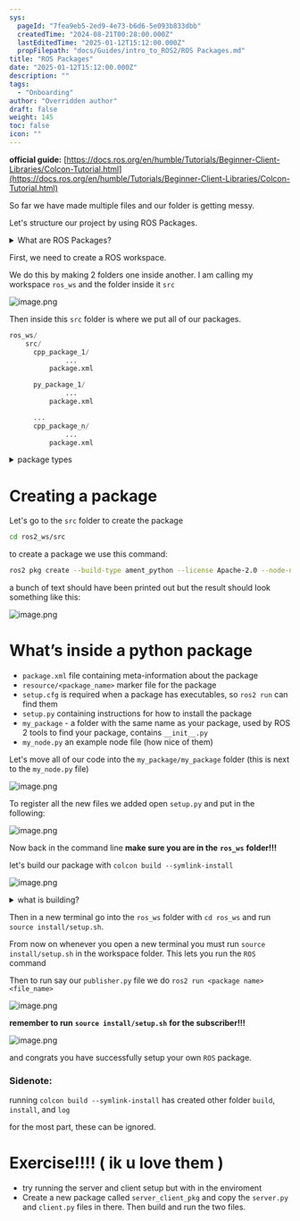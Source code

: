 ```yaml
---
sys:
  pageId: "7fea9eb5-2ed9-4e73-b6d6-5e093b833dbb"
  createdTime: "2024-08-21T00:28:00.000Z"
  lastEditedTime: "2025-01-12T15:12:00.000Z"
  propFilepath: "docs/Guides/intro_to_ROS2/ROS Packages.md"
title: "ROS Packages"
date: "2025-01-12T15:12:00.000Z"
description: ""
tags:
  - "Onboarding"
author: "Overridden author"
draft: false
weight: 145
toc: false
icon: ""
---
```


**official guide:** [https://docs.ros.org/en/humble/Tutorials/Beginner-Client-Libraries/Colcon-Tutorial.html](https://docs.ros.org/en/humble/Tutorials/Beginner-Client-Libraries/Colcon-Tutorial.html)

So far we have made multiple files and our folder is getting messy.

Let's structure our project by using ROS Packages.

<details>

<summary>What are ROS Packages?</summary>

ROS Packages are, as the name implies, packages of code that are highly sharable between ROS developers.

They consist of a folder, `package.xml` file, and source code

```python
      cpp_package_1/
		      ... imagine much code files here ..
          package.xml
```

</details>

First, we need to create a ROS workspace.

We do this by making 2 folders one inside another. I am calling my workspace `ros_ws` and the folder inside it `src`

![image.png](https://prod-files-secure.s3.us-west-2.amazonaws.com/d518164a-d88e-44d1-a4ee-3adb3bd8bce0/70706947-fd18-4537-a67b-e12946812d31/image.png?X-Amz-Algorithm=AWS4-HMAC-SHA256&X-Amz-Content-Sha256=UNSIGNED-PAYLOAD&X-Amz-Credential=ASIAZI2LB4663T4SWIMI%2F20250216%2Fus-west-2%2Fs3%2Faws4_request&X-Amz-Date=20250216T090427Z&X-Amz-Expires=3600&X-Amz-Security-Token=IQoJb3JpZ2luX2VjEC4aCXVzLXdlc3QtMiJHMEUCIHJZX6EGeCZSk9k4GFqdqZ3lurzO%2BifL35eqt6sh9UYkAiEAkwLQyCZZ2F%2FDES8xrW%2B4ngNcSYZE%2BbWV7FIKWJzoPb4q%2FwMIVxAAGgw2Mzc0MjMxODM4MDUiDC6l3fYLh3dr5tAtdircA%2FN7BXbawl0XppU2v8A%2Fall28oRgcN8PIOSRJrF29VMmcBsZyN%2BM3Y7dTWAA5YCtF8B%2FRxE9EivZ4OYIQ6hiY6g%2BMxxyBPs21XHuwRGKmz1HA4DnxAopnEf%2B3F0czVc%2Fyg4gEgPQm9Un%2FnsxWwaZnq35bfUn7xVFD9sVi76l%2Fd1sH7l7yu3L6zkYL8%2FJuybcgM0%2BXqS69Kv1M7InwFt%2Bz7jLJnbquHwUrZeWq4mXY7khSK0Z4Oc7cAl62ElTvre2PNsPaDMGJXCUfB3z%2BFsv1tWrdabgDhltOglEWIKlCb8mH58f7UdgzEnF8zh1Y%2FHTXo3yBwXauDyVCLieDVWKMLSJi%2FNMn8Y49UCWIUwXs4cZ76PH6VIOZGGmRzkdXo8pfLH1j%2BTI7V6NjPMDCq6xkiwLRhzZWTbjat70fmD2mpVIDkQd0sbWCDh2iBO5ACZb%2Fk%2Ffi68ET0ky1I6VpgJiE7hwbPZVKgbAZ7ULWDeIIFy5Ga%2FSg%2FXeRBPyCy7QgCNW1ZILx7WJJgUAUsetdpocb9meEqXcb2k0QPoKaQseLqDSCeOwUsUWloRZb4LRAyo4KEvNTvnZ3rlfINS2rEsRSEDXKKIMcwqaCZCHpPlgyV7eUjiWE0m2OmG6vPn4MI3%2Bxb0GOqUBQTBuSc7c23N85s%2Bn%2BbyzAlvQanRwNAhAQaQvq0C5PqiA9vfynY1PrkSH7P010bzMUVOwy9QGu8MEEkrhQUTEKsSt8ckeKfqMRw8gYnMaeUZD7IHpjB5BJV1L4U1y3AWO1j4XQ3T0lFeKLLo%2FCj9MrPVWLYhvhxfcD5jQ9SZkLhJQItMvYvus5DQLIhHDz%2B6VdudCWvQEPrfJjOkIcH%2FxcngmcERb&X-Amz-Signature=7e5131917a8cfbc9d2626b12198c1b6d34c0836a03c445ff258be617a2c4b9a9&X-Amz-SignedHeaders=host&x-id=GetObject)

Then inside this `src` folder is where we put all of our packages.

```python
ros_ws/
    src/
      cpp_package_1/
		      ...
          package.xml

      py_package_1/
		      ...
          package.xml

      ...
      cpp_package_n/
		      ...
          package.xml

```

<details>

<summary>package types</summary>

packages can be either `C++` or python.

the intern file structure is different for each but for this guide we will stick to creating python packages

</details>

# Creating a package

Let's go to the `src` folder to create the package

```bash
cd ros2_ws/src
```

to create a package we use this command:

```bash
ros2 pkg create --build-type ament_python --license Apache-2.0 --node-name my_node my_package
```

a bunch of text should have been printed out but the result should look something like this:

![image.png](https://prod-files-secure.s3.us-west-2.amazonaws.com/d518164a-d88e-44d1-a4ee-3adb3bd8bce0/e6cf1e3f-8512-4a3e-b131-079f800bf3e8/image.png?X-Amz-Algorithm=AWS4-HMAC-SHA256&X-Amz-Content-Sha256=UNSIGNED-PAYLOAD&X-Amz-Credential=ASIAZI2LB4663T4SWIMI%2F20250216%2Fus-west-2%2Fs3%2Faws4_request&X-Amz-Date=20250216T090427Z&X-Amz-Expires=3600&X-Amz-Security-Token=IQoJb3JpZ2luX2VjEC4aCXVzLXdlc3QtMiJHMEUCIHJZX6EGeCZSk9k4GFqdqZ3lurzO%2BifL35eqt6sh9UYkAiEAkwLQyCZZ2F%2FDES8xrW%2B4ngNcSYZE%2BbWV7FIKWJzoPb4q%2FwMIVxAAGgw2Mzc0MjMxODM4MDUiDC6l3fYLh3dr5tAtdircA%2FN7BXbawl0XppU2v8A%2Fall28oRgcN8PIOSRJrF29VMmcBsZyN%2BM3Y7dTWAA5YCtF8B%2FRxE9EivZ4OYIQ6hiY6g%2BMxxyBPs21XHuwRGKmz1HA4DnxAopnEf%2B3F0czVc%2Fyg4gEgPQm9Un%2FnsxWwaZnq35bfUn7xVFD9sVi76l%2Fd1sH7l7yu3L6zkYL8%2FJuybcgM0%2BXqS69Kv1M7InwFt%2Bz7jLJnbquHwUrZeWq4mXY7khSK0Z4Oc7cAl62ElTvre2PNsPaDMGJXCUfB3z%2BFsv1tWrdabgDhltOglEWIKlCb8mH58f7UdgzEnF8zh1Y%2FHTXo3yBwXauDyVCLieDVWKMLSJi%2FNMn8Y49UCWIUwXs4cZ76PH6VIOZGGmRzkdXo8pfLH1j%2BTI7V6NjPMDCq6xkiwLRhzZWTbjat70fmD2mpVIDkQd0sbWCDh2iBO5ACZb%2Fk%2Ffi68ET0ky1I6VpgJiE7hwbPZVKgbAZ7ULWDeIIFy5Ga%2FSg%2FXeRBPyCy7QgCNW1ZILx7WJJgUAUsetdpocb9meEqXcb2k0QPoKaQseLqDSCeOwUsUWloRZb4LRAyo4KEvNTvnZ3rlfINS2rEsRSEDXKKIMcwqaCZCHpPlgyV7eUjiWE0m2OmG6vPn4MI3%2Bxb0GOqUBQTBuSc7c23N85s%2Bn%2BbyzAlvQanRwNAhAQaQvq0C5PqiA9vfynY1PrkSH7P010bzMUVOwy9QGu8MEEkrhQUTEKsSt8ckeKfqMRw8gYnMaeUZD7IHpjB5BJV1L4U1y3AWO1j4XQ3T0lFeKLLo%2FCj9MrPVWLYhvhxfcD5jQ9SZkLhJQItMvYvus5DQLIhHDz%2B6VdudCWvQEPrfJjOkIcH%2FxcngmcERb&X-Amz-Signature=9a3a37994bda6361105c58617cf106c03b83f8e1fb3158ec6d8befc5634a4fbf&X-Amz-SignedHeaders=host&x-id=GetObject)

# What’s inside a python package

- `package.xml` file containing meta-information about the package
- `resource/<package_name>` marker file for the package
- `setup.cfg` is required when a package has executables, so `ros2 run` can find them
- `setup.py` containing instructions for how to install the package
- `my_package` - a folder with the same name as your package, used by ROS 2 tools to find your package, contains `__init__.py`
- `my_node.py` an example node file (how nice of them)

Let's move all of our code into the `my_package/my_package` folder (this is next to the `my_node.py` file)

![image.png](https://prod-files-secure.s3.us-west-2.amazonaws.com/d518164a-d88e-44d1-a4ee-3adb3bd8bce0/9ce58f11-0da9-4d3e-b86d-506a9685d378/image.png?X-Amz-Algorithm=AWS4-HMAC-SHA256&X-Amz-Content-Sha256=UNSIGNED-PAYLOAD&X-Amz-Credential=ASIAZI2LB4663T4SWIMI%2F20250216%2Fus-west-2%2Fs3%2Faws4_request&X-Amz-Date=20250216T090427Z&X-Amz-Expires=3600&X-Amz-Security-Token=IQoJb3JpZ2luX2VjEC4aCXVzLXdlc3QtMiJHMEUCIHJZX6EGeCZSk9k4GFqdqZ3lurzO%2BifL35eqt6sh9UYkAiEAkwLQyCZZ2F%2FDES8xrW%2B4ngNcSYZE%2BbWV7FIKWJzoPb4q%2FwMIVxAAGgw2Mzc0MjMxODM4MDUiDC6l3fYLh3dr5tAtdircA%2FN7BXbawl0XppU2v8A%2Fall28oRgcN8PIOSRJrF29VMmcBsZyN%2BM3Y7dTWAA5YCtF8B%2FRxE9EivZ4OYIQ6hiY6g%2BMxxyBPs21XHuwRGKmz1HA4DnxAopnEf%2B3F0czVc%2Fyg4gEgPQm9Un%2FnsxWwaZnq35bfUn7xVFD9sVi76l%2Fd1sH7l7yu3L6zkYL8%2FJuybcgM0%2BXqS69Kv1M7InwFt%2Bz7jLJnbquHwUrZeWq4mXY7khSK0Z4Oc7cAl62ElTvre2PNsPaDMGJXCUfB3z%2BFsv1tWrdabgDhltOglEWIKlCb8mH58f7UdgzEnF8zh1Y%2FHTXo3yBwXauDyVCLieDVWKMLSJi%2FNMn8Y49UCWIUwXs4cZ76PH6VIOZGGmRzkdXo8pfLH1j%2BTI7V6NjPMDCq6xkiwLRhzZWTbjat70fmD2mpVIDkQd0sbWCDh2iBO5ACZb%2Fk%2Ffi68ET0ky1I6VpgJiE7hwbPZVKgbAZ7ULWDeIIFy5Ga%2FSg%2FXeRBPyCy7QgCNW1ZILx7WJJgUAUsetdpocb9meEqXcb2k0QPoKaQseLqDSCeOwUsUWloRZb4LRAyo4KEvNTvnZ3rlfINS2rEsRSEDXKKIMcwqaCZCHpPlgyV7eUjiWE0m2OmG6vPn4MI3%2Bxb0GOqUBQTBuSc7c23N85s%2Bn%2BbyzAlvQanRwNAhAQaQvq0C5PqiA9vfynY1PrkSH7P010bzMUVOwy9QGu8MEEkrhQUTEKsSt8ckeKfqMRw8gYnMaeUZD7IHpjB5BJV1L4U1y3AWO1j4XQ3T0lFeKLLo%2FCj9MrPVWLYhvhxfcD5jQ9SZkLhJQItMvYvus5DQLIhHDz%2B6VdudCWvQEPrfJjOkIcH%2FxcngmcERb&X-Amz-Signature=f67f0774b031030bb398e05f9638426f6ab6536707ba23a56906e0816696e33b&X-Amz-SignedHeaders=host&x-id=GetObject)

To register all the new files we added open `setup.py` and put in the following:

![image.png](https://prod-files-secure.s3.us-west-2.amazonaws.com/d518164a-d88e-44d1-a4ee-3adb3bd8bce0/1cd7c262-4cae-4496-9d75-c178537d24a2/image.png?X-Amz-Algorithm=AWS4-HMAC-SHA256&X-Amz-Content-Sha256=UNSIGNED-PAYLOAD&X-Amz-Credential=ASIAZI2LB4663T4SWIMI%2F20250216%2Fus-west-2%2Fs3%2Faws4_request&X-Amz-Date=20250216T090427Z&X-Amz-Expires=3600&X-Amz-Security-Token=IQoJb3JpZ2luX2VjEC4aCXVzLXdlc3QtMiJHMEUCIHJZX6EGeCZSk9k4GFqdqZ3lurzO%2BifL35eqt6sh9UYkAiEAkwLQyCZZ2F%2FDES8xrW%2B4ngNcSYZE%2BbWV7FIKWJzoPb4q%2FwMIVxAAGgw2Mzc0MjMxODM4MDUiDC6l3fYLh3dr5tAtdircA%2FN7BXbawl0XppU2v8A%2Fall28oRgcN8PIOSRJrF29VMmcBsZyN%2BM3Y7dTWAA5YCtF8B%2FRxE9EivZ4OYIQ6hiY6g%2BMxxyBPs21XHuwRGKmz1HA4DnxAopnEf%2B3F0czVc%2Fyg4gEgPQm9Un%2FnsxWwaZnq35bfUn7xVFD9sVi76l%2Fd1sH7l7yu3L6zkYL8%2FJuybcgM0%2BXqS69Kv1M7InwFt%2Bz7jLJnbquHwUrZeWq4mXY7khSK0Z4Oc7cAl62ElTvre2PNsPaDMGJXCUfB3z%2BFsv1tWrdabgDhltOglEWIKlCb8mH58f7UdgzEnF8zh1Y%2FHTXo3yBwXauDyVCLieDVWKMLSJi%2FNMn8Y49UCWIUwXs4cZ76PH6VIOZGGmRzkdXo8pfLH1j%2BTI7V6NjPMDCq6xkiwLRhzZWTbjat70fmD2mpVIDkQd0sbWCDh2iBO5ACZb%2Fk%2Ffi68ET0ky1I6VpgJiE7hwbPZVKgbAZ7ULWDeIIFy5Ga%2FSg%2FXeRBPyCy7QgCNW1ZILx7WJJgUAUsetdpocb9meEqXcb2k0QPoKaQseLqDSCeOwUsUWloRZb4LRAyo4KEvNTvnZ3rlfINS2rEsRSEDXKKIMcwqaCZCHpPlgyV7eUjiWE0m2OmG6vPn4MI3%2Bxb0GOqUBQTBuSc7c23N85s%2Bn%2BbyzAlvQanRwNAhAQaQvq0C5PqiA9vfynY1PrkSH7P010bzMUVOwy9QGu8MEEkrhQUTEKsSt8ckeKfqMRw8gYnMaeUZD7IHpjB5BJV1L4U1y3AWO1j4XQ3T0lFeKLLo%2FCj9MrPVWLYhvhxfcD5jQ9SZkLhJQItMvYvus5DQLIhHDz%2B6VdudCWvQEPrfJjOkIcH%2FxcngmcERb&X-Amz-Signature=fb37cdad65af0ad411723e85fa3a00d1b657108786b3548c53f900d4755d0219&X-Amz-SignedHeaders=host&x-id=GetObject)

Now back in the command line **make sure you are in the** **`ros_ws`** **folder!!!**

let's build our package with `colcon build --symlink-install`

![image.png](https://prod-files-secure.s3.us-west-2.amazonaws.com/d518164a-d88e-44d1-a4ee-3adb3bd8bce0/2f2a0d27-b173-48fd-b189-5f5c0ce65619/image.png?X-Amz-Algorithm=AWS4-HMAC-SHA256&X-Amz-Content-Sha256=UNSIGNED-PAYLOAD&X-Amz-Credential=ASIAZI2LB4663T4SWIMI%2F20250216%2Fus-west-2%2Fs3%2Faws4_request&X-Amz-Date=20250216T090427Z&X-Amz-Expires=3600&X-Amz-Security-Token=IQoJb3JpZ2luX2VjEC4aCXVzLXdlc3QtMiJHMEUCIHJZX6EGeCZSk9k4GFqdqZ3lurzO%2BifL35eqt6sh9UYkAiEAkwLQyCZZ2F%2FDES8xrW%2B4ngNcSYZE%2BbWV7FIKWJzoPb4q%2FwMIVxAAGgw2Mzc0MjMxODM4MDUiDC6l3fYLh3dr5tAtdircA%2FN7BXbawl0XppU2v8A%2Fall28oRgcN8PIOSRJrF29VMmcBsZyN%2BM3Y7dTWAA5YCtF8B%2FRxE9EivZ4OYIQ6hiY6g%2BMxxyBPs21XHuwRGKmz1HA4DnxAopnEf%2B3F0czVc%2Fyg4gEgPQm9Un%2FnsxWwaZnq35bfUn7xVFD9sVi76l%2Fd1sH7l7yu3L6zkYL8%2FJuybcgM0%2BXqS69Kv1M7InwFt%2Bz7jLJnbquHwUrZeWq4mXY7khSK0Z4Oc7cAl62ElTvre2PNsPaDMGJXCUfB3z%2BFsv1tWrdabgDhltOglEWIKlCb8mH58f7UdgzEnF8zh1Y%2FHTXo3yBwXauDyVCLieDVWKMLSJi%2FNMn8Y49UCWIUwXs4cZ76PH6VIOZGGmRzkdXo8pfLH1j%2BTI7V6NjPMDCq6xkiwLRhzZWTbjat70fmD2mpVIDkQd0sbWCDh2iBO5ACZb%2Fk%2Ffi68ET0ky1I6VpgJiE7hwbPZVKgbAZ7ULWDeIIFy5Ga%2FSg%2FXeRBPyCy7QgCNW1ZILx7WJJgUAUsetdpocb9meEqXcb2k0QPoKaQseLqDSCeOwUsUWloRZb4LRAyo4KEvNTvnZ3rlfINS2rEsRSEDXKKIMcwqaCZCHpPlgyV7eUjiWE0m2OmG6vPn4MI3%2Bxb0GOqUBQTBuSc7c23N85s%2Bn%2BbyzAlvQanRwNAhAQaQvq0C5PqiA9vfynY1PrkSH7P010bzMUVOwy9QGu8MEEkrhQUTEKsSt8ckeKfqMRw8gYnMaeUZD7IHpjB5BJV1L4U1y3AWO1j4XQ3T0lFeKLLo%2FCj9MrPVWLYhvhxfcD5jQ9SZkLhJQItMvYvus5DQLIhHDz%2B6VdudCWvQEPrfJjOkIcH%2FxcngmcERb&X-Amz-Signature=bb2499bf319ff83862d1a724b254279d0bb34d4143d9a05c9d1ad172e9a857ca&X-Amz-SignedHeaders=host&x-id=GetObject)

<details>

<summary>what is building?</summary>

if you are a CS major at Rose-Hulman you will learn the answer to this in CSSE132

but TLDR; is it combines all the code files into one program that can be run easily 

</details>

Then in a new terminal go into the `ros_ws` folder with `cd ros_ws` and run `source install/setup.sh`. 

From now on whenever you open a new terminal you must run `source install/setup.sh` in the workspace folder. This lets you run the `ROS` command

Then to run say our `publisher.py` file we do `ros2 run <package name> <file_name>`

![image.png](https://prod-files-secure.s3.us-west-2.amazonaws.com/d518164a-d88e-44d1-a4ee-3adb3bd8bce0/4f4b1219-3a44-4632-aa0a-ce3471699f59/image.png?X-Amz-Algorithm=AWS4-HMAC-SHA256&X-Amz-Content-Sha256=UNSIGNED-PAYLOAD&X-Amz-Credential=ASIAZI2LB4663T4SWIMI%2F20250216%2Fus-west-2%2Fs3%2Faws4_request&X-Amz-Date=20250216T090427Z&X-Amz-Expires=3600&X-Amz-Security-Token=IQoJb3JpZ2luX2VjEC4aCXVzLXdlc3QtMiJHMEUCIHJZX6EGeCZSk9k4GFqdqZ3lurzO%2BifL35eqt6sh9UYkAiEAkwLQyCZZ2F%2FDES8xrW%2B4ngNcSYZE%2BbWV7FIKWJzoPb4q%2FwMIVxAAGgw2Mzc0MjMxODM4MDUiDC6l3fYLh3dr5tAtdircA%2FN7BXbawl0XppU2v8A%2Fall28oRgcN8PIOSRJrF29VMmcBsZyN%2BM3Y7dTWAA5YCtF8B%2FRxE9EivZ4OYIQ6hiY6g%2BMxxyBPs21XHuwRGKmz1HA4DnxAopnEf%2B3F0czVc%2Fyg4gEgPQm9Un%2FnsxWwaZnq35bfUn7xVFD9sVi76l%2Fd1sH7l7yu3L6zkYL8%2FJuybcgM0%2BXqS69Kv1M7InwFt%2Bz7jLJnbquHwUrZeWq4mXY7khSK0Z4Oc7cAl62ElTvre2PNsPaDMGJXCUfB3z%2BFsv1tWrdabgDhltOglEWIKlCb8mH58f7UdgzEnF8zh1Y%2FHTXo3yBwXauDyVCLieDVWKMLSJi%2FNMn8Y49UCWIUwXs4cZ76PH6VIOZGGmRzkdXo8pfLH1j%2BTI7V6NjPMDCq6xkiwLRhzZWTbjat70fmD2mpVIDkQd0sbWCDh2iBO5ACZb%2Fk%2Ffi68ET0ky1I6VpgJiE7hwbPZVKgbAZ7ULWDeIIFy5Ga%2FSg%2FXeRBPyCy7QgCNW1ZILx7WJJgUAUsetdpocb9meEqXcb2k0QPoKaQseLqDSCeOwUsUWloRZb4LRAyo4KEvNTvnZ3rlfINS2rEsRSEDXKKIMcwqaCZCHpPlgyV7eUjiWE0m2OmG6vPn4MI3%2Bxb0GOqUBQTBuSc7c23N85s%2Bn%2BbyzAlvQanRwNAhAQaQvq0C5PqiA9vfynY1PrkSH7P010bzMUVOwy9QGu8MEEkrhQUTEKsSt8ckeKfqMRw8gYnMaeUZD7IHpjB5BJV1L4U1y3AWO1j4XQ3T0lFeKLLo%2FCj9MrPVWLYhvhxfcD5jQ9SZkLhJQItMvYvus5DQLIhHDz%2B6VdudCWvQEPrfJjOkIcH%2FxcngmcERb&X-Amz-Signature=9c407980243633030507f7895e2ca86e28d066ecc7f977fdcc7ee3c3a22e88c3&X-Amz-SignedHeaders=host&x-id=GetObject)

**remember to run** **`source install/setup.sh`** **for the subscriber!!!**

![image.png](https://prod-files-secure.s3.us-west-2.amazonaws.com/d518164a-d88e-44d1-a4ee-3adb3bd8bce0/02121119-dad4-49ec-8356-c956108b4243/image.png?X-Amz-Algorithm=AWS4-HMAC-SHA256&X-Amz-Content-Sha256=UNSIGNED-PAYLOAD&X-Amz-Credential=ASIAZI2LB4663T4SWIMI%2F20250216%2Fus-west-2%2Fs3%2Faws4_request&X-Amz-Date=20250216T090427Z&X-Amz-Expires=3600&X-Amz-Security-Token=IQoJb3JpZ2luX2VjEC4aCXVzLXdlc3QtMiJHMEUCIHJZX6EGeCZSk9k4GFqdqZ3lurzO%2BifL35eqt6sh9UYkAiEAkwLQyCZZ2F%2FDES8xrW%2B4ngNcSYZE%2BbWV7FIKWJzoPb4q%2FwMIVxAAGgw2Mzc0MjMxODM4MDUiDC6l3fYLh3dr5tAtdircA%2FN7BXbawl0XppU2v8A%2Fall28oRgcN8PIOSRJrF29VMmcBsZyN%2BM3Y7dTWAA5YCtF8B%2FRxE9EivZ4OYIQ6hiY6g%2BMxxyBPs21XHuwRGKmz1HA4DnxAopnEf%2B3F0czVc%2Fyg4gEgPQm9Un%2FnsxWwaZnq35bfUn7xVFD9sVi76l%2Fd1sH7l7yu3L6zkYL8%2FJuybcgM0%2BXqS69Kv1M7InwFt%2Bz7jLJnbquHwUrZeWq4mXY7khSK0Z4Oc7cAl62ElTvre2PNsPaDMGJXCUfB3z%2BFsv1tWrdabgDhltOglEWIKlCb8mH58f7UdgzEnF8zh1Y%2FHTXo3yBwXauDyVCLieDVWKMLSJi%2FNMn8Y49UCWIUwXs4cZ76PH6VIOZGGmRzkdXo8pfLH1j%2BTI7V6NjPMDCq6xkiwLRhzZWTbjat70fmD2mpVIDkQd0sbWCDh2iBO5ACZb%2Fk%2Ffi68ET0ky1I6VpgJiE7hwbPZVKgbAZ7ULWDeIIFy5Ga%2FSg%2FXeRBPyCy7QgCNW1ZILx7WJJgUAUsetdpocb9meEqXcb2k0QPoKaQseLqDSCeOwUsUWloRZb4LRAyo4KEvNTvnZ3rlfINS2rEsRSEDXKKIMcwqaCZCHpPlgyV7eUjiWE0m2OmG6vPn4MI3%2Bxb0GOqUBQTBuSc7c23N85s%2Bn%2BbyzAlvQanRwNAhAQaQvq0C5PqiA9vfynY1PrkSH7P010bzMUVOwy9QGu8MEEkrhQUTEKsSt8ckeKfqMRw8gYnMaeUZD7IHpjB5BJV1L4U1y3AWO1j4XQ3T0lFeKLLo%2FCj9MrPVWLYhvhxfcD5jQ9SZkLhJQItMvYvus5DQLIhHDz%2B6VdudCWvQEPrfJjOkIcH%2FxcngmcERb&X-Amz-Signature=c7a6995da58d7b32bf63ce155a634a3f901744d0d14a4f57d88e81e4ad3bae8f&X-Amz-SignedHeaders=host&x-id=GetObject)

and congrats you have successfully setup your own `ROS` package.

### Sidenote:

running `colcon build --symlink-install` has created other folder `build`, `install`, and `log`

for the most part, these can be ignored.

# Exercise!!!! ( ik u love them )

- try running the server and client setup but with in the enviroment
- Create a new package called `server_client_pkg` and copy the `server.py` and `client.py` files in there. Then build and run the two files.
